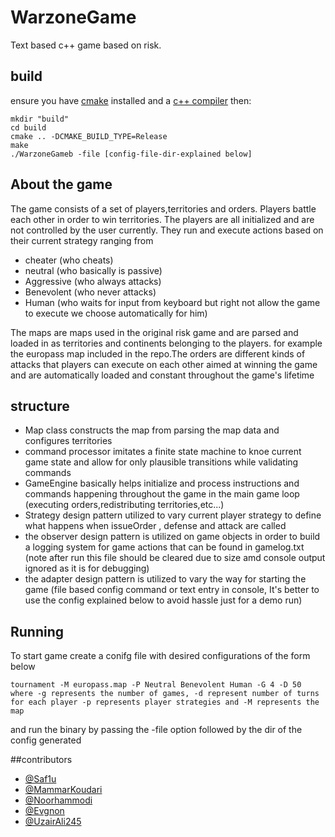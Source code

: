 # WarzoneGame
Text based c++ game based on risk.
## build
ensure you have [cmake](https://cmake.org/) installed and a [c++ compiler](https://clang.llvm.org/)
then:
```shell
mkdir "build"
cd build
cmake .. -DCMAKE_BUILD_TYPE=Release
make
./WarzoneGameb -file [config-file-dir-explained below]
```
## About the game

The game consists of a set of players,territories and orders. Players battle each other in order to win territories. The players are all initialized and are not controlled by the user currently. They run and execute actions based on their
current strategy ranging from 
- cheater (who cheats)
- neutral (who basically is passive)
- Aggressive (who always attacks)
- Benevolent (who never attacks)
- Human (who waits for input from keyboard but right not allow the game to execute we choose automatically for him)

The maps are maps used in the original risk game and are parsed and loaded in as territories and continents belonging to the players. for example the europass map included in the repo.The orders are different kinds of attacks that players can execute on each other aimed at winning the game and are automatically loaded
and constant throughout the game's lifetime

## structure
- Map class constructs the map from parsing the map data and configures territories 
- command processor imitates a finite state machine to knoe current game state and allow for only plausible transitions while validating commands
- GameEngine basically helps initialize and process instructions and commands happening throughout the game in the main game loop (executing orders,redistributing territories,etc...)
- Strategy design pattern utilized to vary current player strategy to define what happens when issueOrder , defense and attack are called
- the observer design pattern is utilized on game objects in order to build a logging system for game actions that can be found in gamelog.txt (note after run this file should be cleared due to size amd console output ignored as it is for debugging)
- the adapter design pattern is utilized to vary the way for starting the game (file based config command or text entry in console, It's better to use the config explained below to avoid hassle just for a demo run)



## Running 
To start game create a conifg file with desired configurations of the form  below
```shell
tournament -M europass.map -P Neutral Benevolent Human -G 4 -D 50
where -g represents the number of games, -d represent number of turns for each player -p represents player strategies and -M represents the map
```

and run the binary by passing the -file option followed by the dir of the config generated

##contributors
- [@Saf1u](https://github.com/Saf1u)
- [@MammarKoudari](https://github.com/MaamarKouadri)
- [@Noorhammodi](https://github.com/noorhammodi)
- [@Evgnon](https://github.com/evgnon)
- [@UzairAli245](https://github.com/uzairali245)

